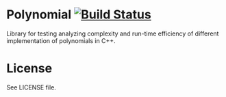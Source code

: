 # Polynomial [![Build Status](https://travis-ci.org/lparolin/polynomial.svg?branch=master)](https://travis-ci.org/lparolin/polynomial)
Library for testing analyzing complexity and run-time efficiency of different implementation of polynomials in C++.

# License
See LICENSE file.
